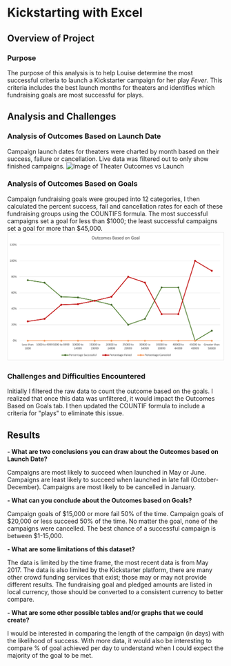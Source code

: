# Kickstarting with Excel

## Overview of Project

### Purpose
The purpose of this analysis is to help Louise determine the most successful criteria to launch a Kickstarter campaign for her play _Fever_. This criteria includes the best launch months for theaters and identifies which fundraising goals are most successful for plays.
## Analysis and Challenges

### Analysis of Outcomes Based on Launch Date
Campaign launch dates for theaters were charted by month based on their success, failure or cancellation. Live data was filtered out to only show finished campaigns.
![Image of Theater Outcomes vs Launch](kickstarter-analysis/Theater_Outcomes_vs_Launch.png)
### Analysis of Outcomes Based on Goals
Campaign fundraising goals were grouped into 12 categories, I then calculated the percent success, fail and cancellation rates for each of these fundraising groups using the COUNTIFS formula.
The most successful campaigns set a goal for less than $1000; the least successful campaigns set a goal for more than $45,000.
![Image of Outcomes vs Goals](https://github.com/krockway/kickstarter-analysis/blob/main/Outcomes_vs_Goals.png)
### Challenges and Difficulties Encountered
Initially I filtered the raw data to count the outcome based on the goals. I realized that once this data was unfiltered, it would impact the Outcomes Based on Goals tab. I then updated the COUNTIF formula to include a criteria for "plays" to eliminate this issue.
## Results

**- What are two conclusions you can draw about the Outcomes based on Launch Date?**

Campaigns are most likely to succeed when launched in May or June. Campaigns are least likely to succeed when launched in late fall (October-December). Campaigns are most likely to be cancelled in January.

**- What can you conclude about the Outcomes based on Goals?**

Campaign goals of $15,000 or more fail 50% of the time. Campaign goals of $20,000 or less succeed 50% of the time. No matter the goal, none of the campaigns were cancelled. The best chance of a successful campaign is between $1-15,000.

**- What are some limitations of this dataset?**

The data is limited by the time frame, the most recent data is from May 2017. The data is also limited by the Kickstarter platform, there are many other crowd funding services that exist; those may or may not provide different results. The fundraising goal and pledged amounts are listed in local currency, those should be converted to a consistent currency to better compare.

**- What are some other possible tables and/or graphs that we could create?**

I would be interested in comparing the length of the campaign (in days) with the likelihood of success. With more data, it would also be interesting to compare % of goal achieved per day to understand when I could expect the majority of the goal to be met.
